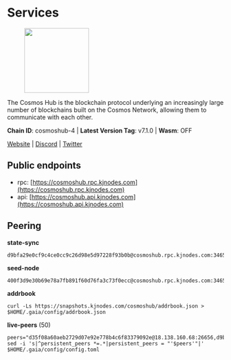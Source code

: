 # Services

<figure><img src="https://raw.githubusercontent.com/kj89/testnet_manuals/main/pingpub/logos/cosmoshub.png" width="150" alt=""><figcaption></figcaption></figure>

The Cosmos Hub is the blockchain protocol underlying an  increasingly large number of blockchains built on the  Cosmos Network, allowing them to communicate with each other.

**Chain ID**: cosmoshub-4 | **Latest Version Tag**: v7.1.0 | **Wasm**: OFF

[Website](https://hub.cosmos.network) | [Discord](https://discord.gg/cosmosnetwork) | [Twitter](https://twitter.com/cosmoshub)


## Public endpoints

* rpc: [https://cosmoshub.rpc.kjnodes.com](https://cosmoshub.rpc.kjnodes.com)
* api: [https://cosmoshub.api.kjnodes.com](https://cosmoshub.api.kjnodes.com)

## Peering

**state-sync**

```
d9bfa29e0cf9c4ce0cc9c26d98e5d97228f93b0b@cosmoshub.rpc.kjnodes.com:34656
```

**seed-node**

```
400f3d9e30b69e78a7fb891f60d76fa3c73f0ecc@cosmoshub.rpc.kjnodes.com:34659
```

**addrbook**
```
curl -Ls https://snapshots.kjnodes.com/cosmoshub/addrbook.json > $HOME/.gaia/config/addrbook.json
```

**live-peers** (50)
```
peers="d35f08a60aeb2729d07e92e778b4c6f83379092e@18.138.160.68:26656,d9bfa29e0cf9c4ce0cc9c26d98e5d97228f93b0b@65.109.88.38:34656,dea13e7232642331360d4387b0ab106b014092d4@116.202.236.59:26656,b79e1d3a621bdafd3a8d9a49dff8f4737d0bedc9@52.73.168.104:26656,e829d4764a5cecc44b3414777853b34407b36601@185.16.39.179:26656,96695949a73912f4486f52c133e5f800e51b29d6@115.79.141.245:22656,e0ab6c5cc86959853f499236b8297344802ac5f4@5.161.139.201:26656,8dc4fd0007c74bdf4b7ee1e5a3ab68161cc8f845@142.132.208.213:26656,60afd908298c1ff249bb8e60e469594c5422473d@136.243.91.221:26656,27ad834c62dbefc5beb74be7575515927bd07c58@193.176.85.151:26656,a94dff85ed430f0475f41fe306c82b7eb7f6e858@51.91.153.78:31649,1d02b4300c6b6fd1123a20502f0b3c0ce3b73654@88.198.16.9:26656,05eb7aa1fd8251ed7a650c13da406df022b298b6@195.201.56.108:26656,2e470eb2dfd65ffa34a9ae2d73646f82c6e594b7@65.108.10.36:26656,db7850e8e9bef0568904b7d5bcaec813e8e3d295@34.27.227.166:26656,213857e741833d17275ea559bb2d0342398cec99@35.245.206.45:26656,1da54d20c7339713f1d6d28dd2117087dd33d0ca@154.53.32.78:26656,84cc83cd09a974a234a3fdb5bb4fd46fd856f8ec@142.132.135.239:26656,56783b7e98eed68ec8af791248154f3cc53056d1@34.159.35.95:26656,cd7af8aaa29bca12c575dedb77a4a1efe019e661@54.77.214.250:26656,803abd0b6b0478ab7f7e38dbda89902ca67f8778@65.21.90.137:11956,d9dbd30f7e9ae99dc05645f48f4637c2f4a14645@34.107.9.71:26656,dd53fa5cfb6a604feb80860d47506d0dd84baa12@142.132.210.234:26656,f4e2daa0fea820bd67498d105c2cd93309a4c9a1@54.229.231.233:26656,5f48aeb3343f1df87a1c07429f66286c95b7e0b5@54.164.190.216:26656,67685d93f2256caa7a2d53e3a104f9e437c3d247@95.216.114.244:26656,1cce99042f884d669e7287e3e362bff8e385c63e@46.4.79.183:26726,7dd34d8d3880bc48eff3e47b941d06bd1941a962@93.115.25.106:26656,26ac129d380e7010473dfeda9c84bf25450c711f@91.239.56.4:26656,dcbd6dabd184e93ea00e9eec670de5187dd38ba6@65.108.137.38:26656,f40a6e7d7168a3f2a5362cd37cbe6eac7a686056@185.229.119.178:26656,53b3651680ec3482d736808cbb3035940107f8ab@185.146.148.119:26656,10e3acd4baeb6cba8881d75a0bde04b5526b39ce@3.217.133.209:26656,762175c3ae976cc93d28a151a8551c1a0018f32d@20.48.28.69:26656,44594a57ce538a21f8558bcb1c9ce560ad879e3e@15.235.114.84:26656,bd410d4564f7e0dd9a0eb16a64c337a059e11b80@47.103.35.130:26656,f9243f02b606fee1c3ecbccc2056bcf303732800@198.244.179.141:26656,1be2bc01d01005833c538dedf11b23207cbb43f1@34.168.1.110:26656,ba3bacc714817218562f743178228f23678b2873@34.141.15.99:26656,c03593feca52899e9cc38ae0fed671fb96ab0bba@52.203.105.100:26656,3da88430414ec9084c8983fe4d462cce655ff1f3@51.222.245.114:26656,ddfb1c9af80cb129b6a1c0657c8b75464fa5fba6@3.250.28.91:26656,7b8ab74fa7c3cc10b203b990abfc86e1a0b82a79@34.254.201.211:26656,9c116194f25fd0d146019f171ef0f49904dcc586@167.86.98.230:26656,241b17dba97a2ed3c3747d12781fb86c9706e2d4@89.58.27.86:26656,544c554326bc0771e0e2e74f31be89aa44770b79@65.21.227.95:2000,0eae0c3b87453c625a1de230fca4993b8ebe5c00@65.21.94.45:26656,2441e90fcb341fcd5bebec15b54e346cdca64a9b@135.148.123.8:14956,4c46d32cbc4777c59a91a53fdadf8a3fa362036e@116.202.10.68:26656,aee22c124c40f3f793a8cba3279b081632ff645d@135.181.20.40:26656"
sed -i 's|^persistent_peers *=.*|persistent_peers = "'$peers'"|' $HOME/.gaia/config/config.toml
```
